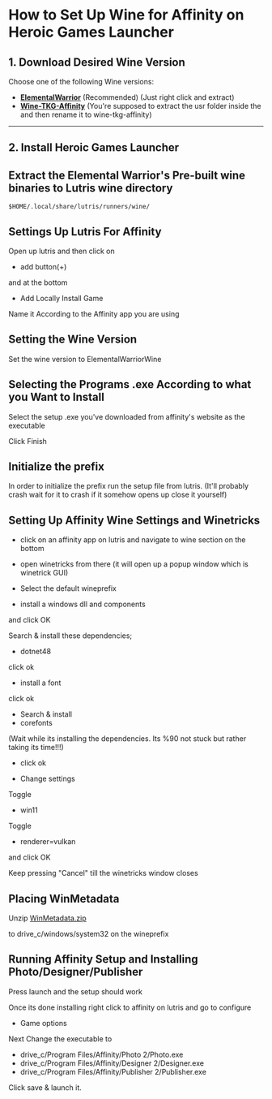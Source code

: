 # How to Set Up Wine for Affinity on Heroic Games Launcher

## 1. Download Desired Wine Version

Choose one of the following Wine versions:

- [**ElementalWarrior**](https://github.com/Twig6943/ElementalWarrior-wine-binaries/releases) (Recommended) (Just right click and extract)
- [**Wine-TKG-Affinity**](https://github.com/daegalus/wine-tkg-affinity/releases) (You're supposed to extract the usr folder inside the  and then rename it to wine-tkg-affinity)

---

## 2. Install Heroic Games Launcher


## Extract the Elemental Warrior's Pre-built wine binaries to Lutris wine directory

```
$HOME/.local/share/lutris/runners/wine/
```


## Settings Up Lutris For Affinity
Open up lutris and then click on

* add button(+)

and at the bottom

* Add Locally Install Game

Name it According to the Affinity app you are using

## Setting the Wine Version

Set the wine version to ElementalWarriorWine

## Selecting the Programs .exe According to what you Want to Install

Select the setup .exe you've downloaded from affinity's website as the executable

Click Finish

## Initialize the prefix

In order to initialize the prefix run the setup file from lutris. (It'll probably crash wait for it to crash if it somehow opens up close it yourself)

## Setting Up Affinity Wine Settings and Winetricks

* click on an affinity app on lutris and navigate to wine section on the bottom

* open winetricks from there (it will open up a popup window which is winetrick GUI)

* Select the default wineprefix
* install a windows dll and components

and click OK

 Search & install these dependencies;

* dotnet48

click ok

* install a font

click ok

* Search & install
* corefonts

(Wait while its installing the dependencies. Its %90 not stuck but rather taking its time!!!)

* click ok

* Change settings

Toggle
 * win11

Toggle
 * renderer=vulkan

and click OK

Keep pressing "Cancel" till the winetricks window closes

## Placing WinMetadata

Unzip [WinMetadata.zip](https://archive.org/download/win-metadata/WinMetadata.zip)

to  drive_c/windows/system32 on the wineprefix

## Running Affinity Setup and Installing Photo/Designer/Publisher

Press launch and the setup should work

Once its done installing right click to affinity on lutris and go to configure
* Game options

Next Change the executable to

* drive_c/Program Files/Affinity/Photo 2/Photo.exe
* drive_c/Program Files/Affinity/Designer 2/Designer.exe
* drive_c/Program Files/Affinity/Publisher 2/Publisher.exe

Click save & launch it.
